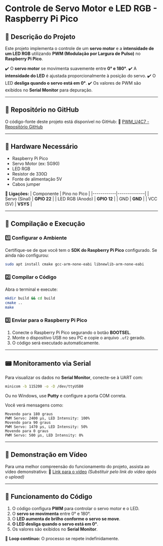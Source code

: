 # **Controle de Servo Motor e LED RGB - Raspberry Pi Pico**

## 📌 **Descrição do Projeto**
Este projeto implementa o controle de um **servo motor** e a **intensidade de um LED RGB** utilizando **PWM (Modulação por Largura de Pulso)** no **Raspberry Pi Pico**. 

✔️ O **servo motor** se movimenta suavemente entre **0° e 180°**.
✔️ A **intensidade do LED** é ajustada proporcionalmente à posição do servo.
✔️ O LED **desliga quando o servo está em 0°**.
✔️ Os valores de PWM são exibidos no **Serial Monitor** para depuração.

---
## 📂 **Repositório no GitHub**
O código-fonte deste projeto está disponível no GitHub:
🔗 [PWM_U4C7 - Repositório GitHub](https://github.com/Vivian-RC/pwm_u4c7.git)

---
## 🔧 **Hardware Necessário**
- Raspberry Pi Pico
- Servo Motor (ex: SG90)
- LED RGB
- Resistor de 330Ω
- Fonte de alimentação 5V
- Cabos jumper

**📌 Ligações:**
| Componente  | Pino no Pico |
|------------|--------------|
| Servo (Sinal)  | **GPIO 22** |
| LED RGB (Anodo) | **GPIO 12** |
| GND        | **GND** |
| VCC (5V)   | **VSYS** |

---
## 🚀 **Compilação e Execução**
### **1️⃣ Configurar o Ambiente**
Certifique-se de que você tem o **SDK do Raspberry Pi Pico** configurado. Se ainda não configurou:
```sh
sudo apt install cmake gcc-arm-none-eabi libnewlib-arm-none-eabi
```

### **2️⃣ Compilar o Código**
Abra o terminal e execute:
```sh
mkdir build && cd build
cmake ..
make
```

### **3️⃣ Enviar para o Raspberry Pi Pico**
1. Conecte o Raspberry Pi Pico segurando o botão **BOOTSEL**.
2. Monte o dispositivo USB no seu PC e copie o arquivo `.uf2` gerado.
3. O código será executado automaticamente.

---
## 📟 **Monitoramento via Serial**
Para visualizar os dados no **Serial Monitor**, conecte-se à UART com:
```sh
minicom -b 115200 -o -D /dev/ttyUSB0
```
Ou no Windows, use **Putty** e configure a porta COM correta.

Você verá mensagens como:
```
Movendo para 180 graus
PWM Servo: 2400 µs, LED Intensity: 100%
Movendo para 90 graus
PWM Servo: 1470 µs, LED Intensity: 50%
Movendo para 0 graus
PWM Servo: 500 µs, LED Intensity: 0%
```

---
## 🎥 **Demonstração em Vídeo**
Para uma melhor compreensão do funcionamento do projeto, assista ao vídeo demonstrativo:
🔗 [Link para o vídeo](#) *(Substituir pelo link do vídeo após o upload)*

---
## 📌 **Funcionamento do Código**
1. O código configura **PWM** para controlar o servo motor e o LED.
2. O **servo se movimenta** entre 0° e 180°.
3. O **LED aumenta de brilho conforme o servo se move**.
4. **O LED desliga quando o servo está em 0°**.
5. Os valores são exibidos no **Serial Monitor**.

📌 **Loop contínuo:** O processo se repete indefinidamente.

